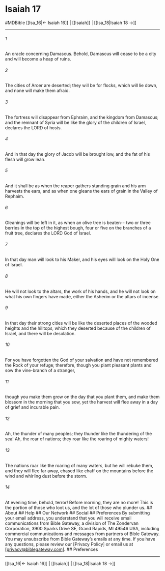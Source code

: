 # Isaiah 17
#MDBible
[[Isa_16|← Isaiah 16]] | [[Isaiah]] | [[Isa_18|Isaiah 18 →]]

***


###### 1 
An oracle concerning Damascus. Behold, Damascus will cease to be a city and will become a heap of ruins. 

###### 2 
The cities of Aroer are deserted; they will be for flocks, which will lie down, and none will make them afraid. 

###### 3 
The fortress will disappear from Ephraim, and the kingdom from Damascus; and the remnant of Syria will be like the glory of the children of Israel, declares the LORD of hosts. 

###### 4 
And in that day the glory of Jacob will be brought low, and the fat of his flesh will grow lean. 

###### 5 
And it shall be as when the reaper gathers standing grain and his arm harvests the ears, and as when one gleans the ears of grain in the Valley of Rephaim. 

###### 6 
Gleanings will be left in it, as when an olive tree is beaten-- two or three berries in the top of the highest bough, four or five on the branches of a fruit tree, declares the LORD God of Israel. 

###### 7 
In that day man will look to his Maker, and his eyes will look on the Holy One of Israel. 

###### 8 
He will not look to the altars, the work of his hands, and he will not look on what his own fingers have made, either the Asherim or the altars of incense. 

###### 9 
In that day their strong cities will be like the deserted places of the wooded heights and the hilltops, which they deserted because of the children of Israel, and there will be desolation. 

###### 10 
For you have forgotten the God of your salvation and have not remembered the Rock of your refuge; therefore, though you plant pleasant plants and sow the vine-branch of a stranger, 

###### 11 
though you make them grow on the day that you plant them, and make them blossom in the morning that you sow, yet the harvest will flee away in a day of grief and incurable pain. 

###### 12 
Ah, the thunder of many peoples; they thunder like the thundering of the sea! Ah, the roar of nations; they roar like the roaring of mighty waters! 

###### 13 
The nations roar like the roaring of many waters, but he will rebuke them, and they will flee far away, chased like chaff on the mountains before the wind and whirling dust before the storm. 

###### 14 
At evening time, behold, terror! Before morning, they are no more! This is the portion of those who loot us, and the lot of those who plunder us. ## About ## Help ## Our Network ## Social ## Preferences By submitting your email address, you understand that you will receive email communications from Bible Gateway, a division of The Zondervan Corporation, 3900 Sparks Drive SE, Grand Rapids, MI 49546 USA, including commercial communications and messages from partners of Bible Gateway. You may unsubscribe from Bible Gateway&rsquo;s emails at any time. If you have any questions, please review our [Privacy Policy] or email us at [privacy@biblegateway.com]. ## Preferences

***

[[Isa_16|← Isaiah 16]] | [[Isaiah]] | [[Isa_18|Isaiah 18 →]]
